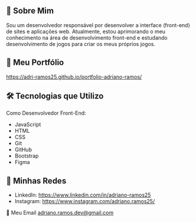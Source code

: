 ## 👤 Sobre Mim
Sou um desenvolvedor responsável por desenvolver a interface (front-end) de sites e aplicações web. Atualmente, estou aprimorando o meu conhecimento na área de desenvolvimento front-end e estudando desenvolvimento de jogos para criar os meus próprios jogos.



## 📂 Meu Portfólio
https://adri-ramos25.github.io/portfolio-adriano-ramos/



## 🛠️ Tecnologias que Utilizo

Como Desenvolvedor Front-End:
- JavaScript
- HTML
- CSS
- Git
- GitHub
- Bootstrap
- Figma



## 🔗 Minhas Redes
- LinkedIn: https://www.linkedin.com/in/adriano-ramos25
- Instagram: https://www.instagram.com/adriano.ramos25/



📧 Meu Email
[adriano.ramos.dev@gmail.com](mailto:adriano.ramos.dev@gmail.com)
